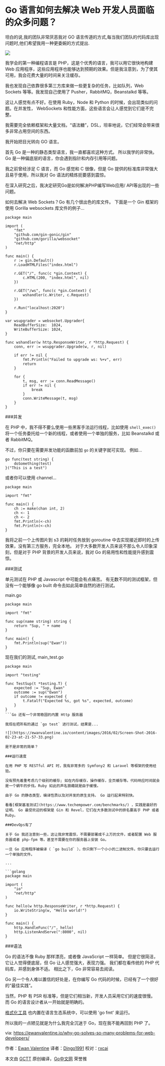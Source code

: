 # Go 语言如何去解决 Web 开发人员面临的众多问题？


坦白的说,我的团队非常厌恶我对 GO 语言传道的方式,每当我们团队的代码库出现问题时,他们希望我用一种更委婉的方式提出.


![](https://ewanvalentine.io/content/images/2016/01/Screen-Shot-2016-01-29-at-11-57-56.png) 

我学会的第一种编程语言是 PHP，这是个优秀的语言，我可以用它很快地构建 Web 应用程序，这些应用程序也能够达到预期的效果。但是我注意到，为了使其可用，我会花费大量的时间来关注缓存。

我也发现自己依靠很多第三方库来做一些更复杂的任务，比如队列，Web Sockets 等等。我发现自己使用了 Pusher，RabbitMQ，Beanstalkd 等等。

这让人感觉有点不好。在使用 Ruby，Node 和 Python 的时候，会出现类似的问题。在并发性， WebSockets 和性能方面，这些语言会让人感觉到它们是不完整。

我需要完全依赖框架和大量文档，“语法糖”，DSL，坦率地说，它们经常会带来很多非常占用空间的东西。

我开始把目光转向 GO 语言。 

首先 Go 是一种的静态类型语言，我一直都喜欢这种方式。 所以我学的非常快。Go 是一种偏底层的语言，你会遇到指针和内存引用等问题。

我之前曾经涉足 C 语言，而 Go 感觉和 C 很像，但是 Go 提供的标准库非常强大且易于使用，所以我对 Go 语法的精炼扼要感到震惊。

在深入研究之后，我决定研究Go是如何解决PHP编写Web应用/ API等出现的一些问题。

如何去解决 Web Sockets？Go 有几个很出色的库文件。 下面是一个 Gin 框架的使用 Gorilla websockets 库文件的例子...

```golang
package main

import (  
    "fmt"
    "github.com/gin-gonic/gin"
    "github.com/gorilla/websocket"
    "net/http"
)

func main() {  
    r := gin.Default()
    r.LoadHTMLFiles("index.html")

    r.GET("/", func(c *gin.Context) {
        c.HTML(200, "index.html", nil)
    })

    r.GET("/ws", func(c *gin.Context) {
        wshandler(c.Writer, c.Request)
    })

    r.Run("localhost:2020")
}

var wsupgrader = websocket.Upgrader{  
    ReadBufferSize:  1024,
    WriteBufferSize: 1024,
}

func wshandler(w http.ResponseWriter, r *http.Request) {  
    conn, err := wsupgrader.Upgrade(w, r, nil)

    if err != nil {
        fmt.Println("Failed to upgrade ws: %+v", err)
        return
    }

    for {
        t, msg, err := conn.ReadMessage()
        if err != nil {
            break
        }
        conn.WriteMessage(t, msg)
    }
}
```

###并发

在 PHP 中，我不得不要么使用一些黑客手法运行线程，比如使用 `shell_exec()` 将一个任务委托给一个新的线程，或者使用一个单独的服务，比如 Beanstalkd 或者 RabbitMQ。

不过，你只要在需要并发功能的函数前加 `go` 的关键字就可实现。 例如...

```golang
go func(test string) {  
    doSomething(test)
}("This is a test")
```

或者你可以使用 channel...

```golang
package main

import "fmt"

func main() {  
    ch := make(chan int, 2)
    ch <- 1
    ch <- 2
    fmt.Println(<-ch)
    fmt.Println(<-ch)
}
```

我将之前一个上传图片到 s3 的耗时任务放到 goroutine 中去实现接近即时的上传效果，没有第三方服务，完全本地。 对于大多数开发人员来说不那么令人印象深刻，但是对于 PHP 背景的开发人员来说，我对 Go 的易用性和性能提升感到震惊。

###测试

单元测试在 PHP 或 Javascript 中可能会有点痛苦。 有无数不同的测试框架，但没有一个能够像 go built 命令去如此简单自然的进行测试。

main.go 

```golang
package main

import "fmt"

func sup(name string) string {  
    return "Sup, " + name
}

func main() {  
    fmt.Println(sup("Ewan"))
}
```

现在我们的测试, main_test.go

```golang
package main

import "testing"

func TestSup(t *testing.T) {  
    expected := "Sup, Ewan"
    outcome := sup("Ewan")
    if outcome != expected {
        t.Fatalf("Expected %s, got %s", expected, outcome)
    }
}
```Go 还有一个非常稳固的内置 Http 服务器

我现在把所有的通过 `go test` 进行测试，结果是... 

![](https://ewanvalentine.io/content/images/2016/02/Screen-Shot-2016-02-23-at-21-57-33.png) 

是不是非常的简单？

###运行速度

在用 PHP 写 RESTful API 时，我有非常多的 Symfony2 和 Laravel 等框架的使用经验。

没有预先着重考虑几个级别的缓存; 如在内存缓存，操作缓存，全页缓存等。代码响应时间就会是一个蜗牛的步伐。Ruby 如此的声名狼藉就是由于缓慢。

由于 Go 的静态类型，编译性质以及对并发的原生支持。 Go 运行起来特别快。

看看[框架基准测试](https://www.techempower.com/benchmarks/) ，实践是最好的证明。 Go 最受欢迎的框架是 Gin 和 Revel，它们在大多数测试中的排名要高于 PHP 或者 Ruby。

###DevOps有了

关于 Go 我还注意到一些，这让我非常震惊，不需要部署成千上万的文件，或者配置 Web 服务器或者 php-fpm 等。甚至不需要在你的服务器上安装 Go。

一旦 Go 应用程序被编译（ `go build` ），你只剩下一个小小的二进制文件。你只要去运行一个单独的文件。

... 

```golang
package main

import (  
    "io"
    "net/http"
)

func hello(w http.ResponseWriter, r *http.Request) {  
    io.WriteString(w, "Hello world!")
}

func main() {  
    http.HandleFunc("/", hello)
    http.ListenAndServe(":8000", nil)
}
```

###语法

Go 的语法不像 Ruby 那样漂亮，或者像 JavaScript 一样简单。 但是它很简洁，它让人觉得便底层，但 Go 让人感觉强大，表现力强。 我们都在看传统的 PHP 代码库，并感到身体不适。 相比之下，Go 非常容易去阅读。

Go 另一个令人难以置信的好处是，在你编写 Go 代码的时候，已经有了一个很好的“最佳实践”。

当然，PHP 有 PSR 标准等，但是它们相当新，开发人员采用它们的速度很慢。 而 Go 的语言设计者从一开始就是明确的。
 
[格式化工具](https://blog.golang.org/go-fmt-your-code) 也内置在语言生态系统中，可以使用 'go fmt' 来运行。

所以我的一点陋见就是为什么我完全沉迷于 Go，现在我不能再回到 PHP 了。



via: https://ewanvalentine.io/why-go-solves-so-many-problems-for-web-developers/

作者：[Ewan Valentine](https://ewanvalentine.io/author/ewan/)
译者：[Dingo1991](https://github.com/Dingo1991)
校对：[rxcai](https://github.com/rxcai)


本文由 [GCTT](https://github.com/studygolang/GCTT) 原创编译，[Go中文网](https://studygolang.com/) 荣誉推
